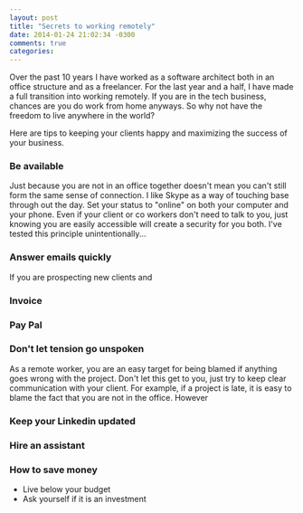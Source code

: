 ```yaml
---
layout: post
title: "Secrets to working remotely"
date: 2014-01-24 21:02:34 -0300
comments: true
categories: 
---
```


Over the past 10 years I have worked as a software architect both in an office structure and as a freelancer. For the last year and a half, I have made a full transition into working remotely. If you are in the tech business, chances are you do work from home anyways. So why not have the freedom to live anywhere in the world?

Here are tips to keeping your clients happy and maximizing the success of your business.

### Be available

Just because you are not in an office together doesn't mean you can't still form the same sense of connection. I like Skype as a way of touching base through out the day. Set your status to "online" on both your computer and your phone. Even if your client or co workers don't need to talk to you, just knowing you are easily accessible will create a security for you both. 
I've tested this principle unintentionally... 

### Answer emails quickly

If you are prospecting new clients and 

### Invoice

### Pay Pal

### Don't let tension go unspoken
As a remote worker, you are an easy target for being blamed if anything goes wrong with the project. Don't let this get to you, just try to keep clear communication with your client. For example, if a project is late, it is easy to blame the fact that you are not in the office. However  

### Keep your Linkedin updated

### Hire an assistant 


### How to save money
* Live below your budget 
* Ask yourself if it is an investment